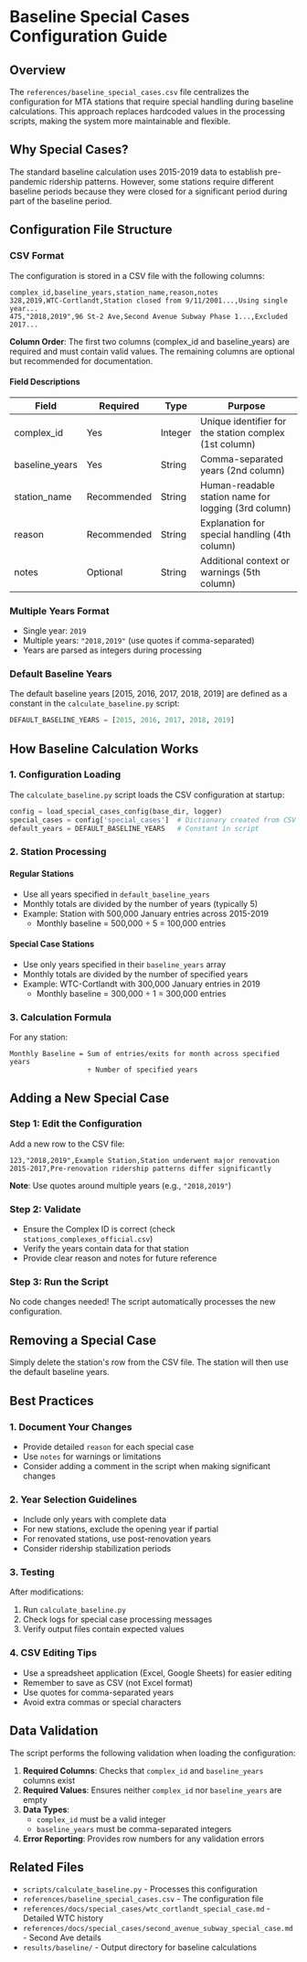 # Baseline Special Cases Configuration Guide

## Overview

The `references/baseline_special_cases.csv` file centralizes the configuration for MTA stations that require special handling during baseline calculations. This approach replaces hardcoded values in the processing scripts, making the system more maintainable and flexible.

## Why Special Cases?

The standard baseline calculation uses 2015-2019 data to establish pre-pandemic ridership patterns. However, some stations require different baseline periods because they were closed for a significant period during part of the baseline period.

## Configuration File Structure

### CSV Format
The configuration is stored in a CSV file with the following columns:

```csv
complex_id,baseline_years,station_name,reason,notes
328,2019,WTC-Cortlandt,Station closed from 9/11/2001...,Using single year...
475,"2018,2019",96 St-2 Ave,Second Avenue Subway Phase 1...,Excluded 2017...
```

**Column Order**: The first two columns (complex_id and baseline_years) are required and must contain valid values. The remaining columns are optional but recommended for documentation.

#### Field Descriptions

| Field | Required | Type | Purpose |
|-------|----------|------|---------|
| complex_id | Yes | Integer | Unique identifier for the station complex (1st column) |
| baseline_years | Yes | String | Comma-separated years (2nd column) |
| station_name | Recommended | String | Human-readable station name for logging (3rd column) |
| reason | Recommended | String | Explanation for special handling (4th column) |
| notes | Optional | String | Additional context or warnings (5th column) |

### Multiple Years Format
- Single year: `2019`
- Multiple years: `"2018,2019"` (use quotes if comma-separated)
- Years are parsed as integers during processing

### Default Baseline Years  
The default baseline years [2015, 2016, 2017, 2018, 2019] are defined as a constant in the `calculate_baseline.py` script:
```python
DEFAULT_BASELINE_YEARS = [2015, 2016, 2017, 2018, 2019]
```

## How Baseline Calculation Works

### 1. Configuration Loading
The `calculate_baseline.py` script loads the CSV configuration at startup:
```python
config = load_special_cases_config(base_dir, logger)
special_cases = config['special_cases']  # Dictionary created from CSV
default_years = DEFAULT_BASELINE_YEARS   # Constant in script
```

### 2. Station Processing

#### Regular Stations
- Use all years specified in `default_baseline_years`
- Monthly totals are divided by the number of years (typically 5)
- Example: Station with 500,000 January entries across 2015-2019
  - Monthly baseline = 500,000 ÷ 5 = 100,000 entries

#### Special Case Stations
- Use only years specified in their `baseline_years` array
- Monthly totals are divided by the number of specified years
- Example: WTC-Cortlandt with 300,000 January entries in 2019
  - Monthly baseline = 300,000 ÷ 1 = 300,000 entries

### 3. Calculation Formula
For any station:
```
Monthly Baseline = Sum of entries/exits for month across specified years
                   ÷ Number of specified years
```

## Adding a New Special Case

### Step 1: Edit the Configuration
Add a new row to the CSV file:

```csv
123,"2018,2019",Example Station,Station underwent major renovation 2015-2017,Pre-renovation ridership patterns differ significantly
```

**Note**: Use quotes around multiple years (e.g., `"2018,2019"`)

### Step 2: Validate
- Ensure the Complex ID is correct (check `stations_complexes_official.csv`)
- Verify the years contain data for that station
- Provide clear reason and notes for future reference

### Step 3: Run the Script
No code changes needed! The script automatically processes the new configuration.

## Removing a Special Case

Simply delete the station's row from the CSV file. The station will then use the default baseline years.

## Best Practices

### 1. Document Your Changes
- Provide detailed `reason` for each special case
- Use `notes` for warnings or limitations
- Consider adding a comment in the script when making significant changes

### 2. Year Selection Guidelines
- Include only years with complete data
- For new stations, exclude the opening year if partial
- For renovated stations, use post-renovation years
- Consider ridership stabilization periods

### 3. Testing
After modifications:
1. Run `calculate_baseline.py`
2. Check logs for special case processing messages
3. Verify output files contain expected values

### 4. CSV Editing Tips
- Use a spreadsheet application (Excel, Google Sheets) for easier editing
- Remember to save as CSV (not Excel format)
- Use quotes for comma-separated years
- Avoid extra commas or special characters

## Data Validation

The script performs the following validation when loading the configuration:

1. **Required Columns**: Checks that `complex_id` and `baseline_years` columns exist
2. **Required Values**: Ensures neither `complex_id` nor `baseline_years` are empty
3. **Data Types**: 
   - `complex_id` must be a valid integer
   - `baseline_years` must be comma-separated integers
4. **Error Reporting**: Provides row numbers for any validation errors

## Related Files

- `scripts/calculate_baseline.py` - Processes this configuration
- `references/baseline_special_cases.csv` - The configuration file
- `references/docs/special_cases/wtc_cortlandt_special_case.md` - Detailed WTC history
- `references/docs/special_cases/second_avenue_subway_special_case.md` - Second Ave details
- `results/baseline/` - Output directory for baseline calculations